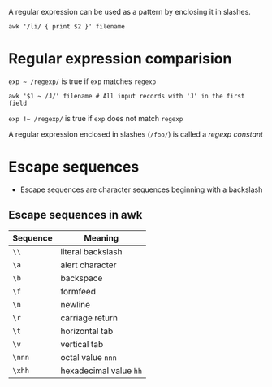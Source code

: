 A regular expression can be used as a pattern by enclosing it in slashes.
```
awk '/li/ { print $2 }' filename
```

# Regular expression comparision
`exp ~ /regexp/` is true if  `exp` matches `regexp`
```
awk '$1 ~ /J/' filename # All input records with 'J' in the first field
```

`exp !~ /regexp/` is true if `exp` does not match `regexp`

A regular expression enclosed in slashes (`/foo/`) is called a *regexp constant*

# Escape sequences
* Escape sequences are character sequences beginning with a backslash
## Escape sequences in awk
|	Sequence	|		Meaning			|
|	--------	|		------			|
|	`\\`		|	literal backslash	|	
|	`\a`		|	alert character		|
|	`\b`		|	backspace			|
|	`\f`		|	formfeed			|
|	`\n`		|	newline				|
|	`\r`		|	carriage return		|
|	`\t`		|	horizontal tab		|
|	`\v`		|	vertical tab		|
|	`\nnn`		|	octal value `nnn`	|
|	`\xhh`		|	hexadecimal value `hh` |
